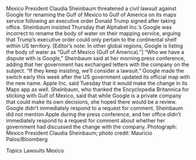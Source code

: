 Mexico President Claudia Sheinbaum threatened a civil lawsuit against Google for renaming the Gulf of Mexico to Gulf of America on its maps service following an executive order Donald Trump signed after taking office.
Sheinbaum insisted Thursday that Alphabet Inc.’s Google was incorrect to rename the body of water on their mapping service, arguing that Trump’s executive order could only pertain to the continental shelf within US territory. [Editor’s note: In other global regions, Google is listing the body of water as “Gulf of Mexico (Gulf of America).”]
“Who we have a dispute with is Google,” Sheinbaum said at her morning press conference, adding that her government has exchanged letters with the company on the subject. “If they keep insisting, we’ll consider a lawsuit.”
Google made the switch early this week after the US government updated its official map with the new name. Apple Inc. said Tuesday that it would make the change in its Maps app as well.
Sheinbaum, who thanked the Encyclopedia Britannica for sticking with Gulf of Mexico, said that while Google is a private company that could make its own decisions, she hoped there would be a review.
Google didn’t immediately respond to a request for comment.
Sheinbaum did not mention Apple during the press conference, and her office didn’t immediately respond to a request for comment about whether her government had discussed the change with the company.
Photograph: Mexico President Claudia Sheinbaum; photo credit: Mauricio Palos/Bloomberg

Topics
Lawsuits
Mexico
